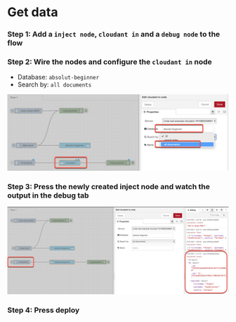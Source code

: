 # Get data

### Step 1: Add a `inject node`, `cloudant in` and a `debug node` to the flow

### Step 2: Wire the nodes and configure the `cloudant in` node

* Database: `absolut-beginner`
* Search by: `all documents`

![](../images/get-data-00.png)

### Step 3: Press the newly created inject node and watch the output in the debug tab

![](../images/get-data-01.png)

### Step 4: Press deploy